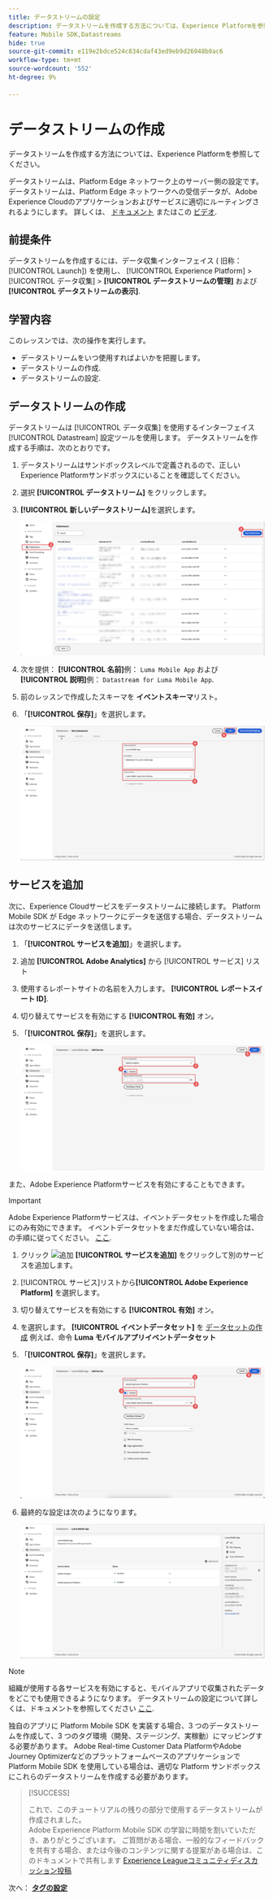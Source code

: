 ```yaml
---
title: データストリームの設定
description: データストリームを作成する方法については、Experience Platformを参照してください。
feature: Mobile SDK,Datastreams
hide: true
source-git-commit: e119e2bdce524c834cdaf43ed9eb9d26948b0ac6
workflow-type: tm+mt
source-wordcount: '552'
ht-degree: 9%

---
```


# データストリームの作成

データストリームを作成する方法については、Experience Platformを参照してください。

データストリームは、Platform Edge ネットワーク上のサーバー側の設定です。 データストリームは、Platform Edge ネットワークへの受信データが、Adobe Experience Cloudのアプリケーションおよびサービスに適切にルーティングされるようにします。 詳しくは、 [ドキュメント](https://experienceleague.adobe.com/docs/experience-platform/edge/fundamentals/datastreams.html?lang=ja) またはこの [ビデオ](https://experienceleague.adobe.com/docs/platform-learn/data-collection/edge-network/configure-datastreams.html?lang=ja).

## 前提条件

データストリームを作成するには、データ収集インターフェイス ( 旧称： [!UICONTROL Launch]) を使用し、 [!UICONTROL Experience Platform] > [!UICONTROL データ収集] > **[!UICONTROL データストリームの管理]** および **[!UICONTROL データストリームの表示]**.

## 学習内容

このレッスンでは、次の操作を実行します。

* データストリームをいつ使用すればよいかを把握します。
* データストリームの作成.
* データストリームの設定.

## データストリームの作成

データストリームは [!UICONTROL データ収集] を使用するインターフェイス [!UICONTROL Datastream] 設定ツールを使用します。 データストリームを作成する手順は、次のとおりです。

1. データストリームはサンドボックスレベルで定義されるので、正しいExperience Platformサンドボックスにいることを確認してください。
1. 選択 **[!UICONTROL データストリーム]** をクリックします。
1. **[!UICONTROL 新しいデータストリーム]**&#x200B;を選択します。

   ![datastreams ホーム](assets/datastream-new.png)

1. 次を提供： **[!UICONTROL 名前]**&#x200B;例： `Luma Mobile App` および **[!UICONTROL 説明]**&#x200B;例： `Datastream for Luma Mobile App`.
1. 前のレッスンで作成したスキーマを **イベントスキーマ**&#x200B;リスト。
1. 「**[!UICONTROL 保存]**」を選択します。

   ![新しいデータストリーム](assets/datastream-name.png)


## サービスを追加

次に、Experience Cloudサービスをデータストリームに接続します。 Platform Mobile SDK が Edge ネットワークにデータを送信する場合、データストリームは次のサービスにデータを送信します。

1. 「**[!UICONTROL サービスを追加]**」を選択します。

1. 追加 **[!UICONTROL Adobe Analytics]** から [!UICONTROL サービス] リスト

1. 使用するレポートサイトの名前を入力します。 **[!UICONTROL レポートスイート ID]**.

1. 切り替えてサービスを有効にする **[!UICONTROL 有効]** オン。

1. 「**[!UICONTROL 保存]**」を選択します。

   ![Adobe Analytics as Datastream サービスの追加](assets/datastream-service-aa.png)

また、Adobe Experience Platformサービスを有効にすることもできます。

>[!IMPORTANT]
>
>Adobe Experience Platformサービスは、イベントデータセットを作成した場合にのみ有効にできます。 イベントデータセットをまだ作成していない場合は、の手順に従ってください。 [ここ](platform.md).

1. クリック ![追加](https://spectrum.adobe.com/static/icons/workflow_18/Smock_AddCircle_18_N.svg) **[!UICONTROL サービスを追加]** をクリックして別のサービスを追加します。

1. [!UICONTROL サービス]リストから&#x200B;**[!UICONTROL Adobe Experience Platform]** を選択します。

1. 切り替えてサービスを有効にする **[!UICONTROL 有効]** オン。

1. を選択します。 **[!UICONTROL イベントデータセット]** を [データセットの作成](platform.md#create-a-dataset) 例えば、命令 **Luma モバイルアプリイベントデータセット**

1. 「**[!UICONTROL 保存]**」を選択します。

   ![Adobe Experience Platform as a Datastream サービスの追加](assets/datastream-service-aep.png)
1. 最終的な設定は次のようになります。

   ![datastream の設定](assets/datastream-settings.png)


>[!NOTE]
>
>組織が使用する各サービスを有効にすると、モバイルアプリで収集されたデータをどこでも使用できるようになります。 データストリームの設定について詳しくは、ドキュメントを参照してください [ここ](https://experienceleague.adobe.com/docs/experience-platform/edge/fundamentals/datastreams.html#adobe-experience-platform-settings).

独自のアプリに Platform Mobile SDK を実装する場合、3 つのデータストリームを作成して、3 つのタグ環境（開発、ステージング、実稼動）にマッピングする必要があります。 Adobe Real-time Customer Data PlatformやAdobe Journey Optimizerなどのプラットフォームベースのアプリケーションで Platform Mobile SDK を使用している場合は、適切な Platform サンドボックスにこれらのデータストリームを作成する必要があります。

>[!SUCCESS]
>
>これで、このチュートリアルの残りの部分で使用するデータストリームが作成されました。<br/>Adobe Experience Platform Mobile SDK の学習に時間を割いていただき、ありがとうございます。 ご質問がある場合、一般的なフィードバックを共有する場合、または今後のコンテンツに関する提案がある場合は、このドキュメントで共有します [Experience Leagueコミュニティディスカッション投稿](https://experienceleaguecommunities.adobe.com/t5/adobe-experience-platform-launch/tutorial-discussion-implement-adobe-experience-cloud-in-mobile/td-p/443796)

次へ： **[タグの設定](configure-tags.md)**
